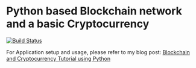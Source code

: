 # Python based Blockchain network and a basic Cryptocurrency 

[![Build Status](https://travis-ci.org/ajtechdeveloper/BlockchainCryptocurrency.svg?branch=master)](https://travis-ci.org/ajtechdeveloper/BlockchainCryptocurrency)

For Application setup and usage, please refer to my blog post: [Blockchain and Cryptocurrency Tutorial using Python](http://softwaredevelopercentral.blogspot.com/2020/07/blockchain-and-cryptocurrency-tutorial.html)
